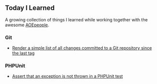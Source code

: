 ## Today I Learned

A growing collection of things I learned while working together with the awesome [AOEpeople](https://github.com/AOEpeople/).

### Git
* [Render a simple list of all changes committed to a Git repository since the last tag](git/changelog_from_history.md)

### PHPUnit
* [Assert that an exception is not thrown in a PHPUnit test](phpunit/assert-exception-not-thrown.md)
